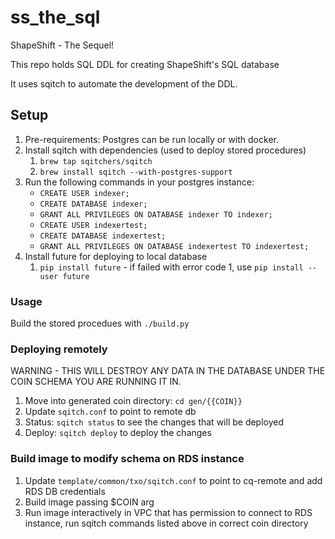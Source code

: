 # ss_the_sql
ShapeShift - The Sequel!

This repo holds SQL DDL for creating ShapeShift's SQL database

It uses sqitch to automate the development of the DDL.

## Setup
1. Pre-requirements: Postgres can be run locally or with docker.
2. Install sqitch with dependencies (used to deploy stored procedures)
    1. `brew tap sqitchers/sqitch`
    2. `brew install sqitch --with-postgres-support`
3. Run the following commands in your postgres instance:
    - `CREATE USER indexer;`
    - `CREATE DATABASE indexer;`
    - `GRANT ALL PRIVILEGES ON DATABASE indexer TO indexer;`
    - `CREATE USER indexertest;`
    - `CREATE DATABASE indexertest;`
    - `GRANT ALL PRIVILEGES ON DATABASE indexertest TO indexertest;`
4. Install future for deploying to local database
    1. `pip install future` - if failed with error code 1, use `pip install --user future`

### Usage
Build the stored procedues with `./build.py`

### Deploying remotely
WARNING - THIS WILL DESTROY ANY DATA IN THE DATABASE UNDER THE COIN SCHEMA YOU ARE RUNNING IT IN.
1. Move into generated coin directory: `cd gen/{{COIN}}`
2. Update `sqitch.conf` to point to remote db
3. Status: `sqitch status` to see the changes that will be deployed
4. Deploy: `sqitch deploy` to deploy the changes

### Build image to modify schema on RDS instance
1. Update `template/common/txo/sqitch.conf` to point to cq-remote and add RDS DB credentials
2. Build image passing $COIN arg
3. Run image interactively in VPC that has permission to connect to RDS instance, run sqitch commands listed above in correct coin directory
